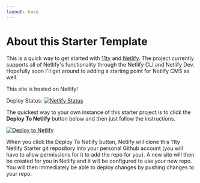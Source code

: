 ```yaml
---
layout: base
---
```


<div class="text-white o-4">

# About this Starter Template

This is a quick way to get started with [11ty](https://11ty.io) and [Netlify](https://www.netlify.com). The project currently supports all of Netlify's functionality through the Netlify CLI and Netlify Dev. Hopefully soon I'll get around to adding a starting point for Netlify CMS as well.

This site is hosted on Netlify!

Deploy Status: [![Netlify Status](https://api.netlify.com/api/v1/badges/056b4a67-70e6-4af4-9be5-dee151b8e906/deploy-status)](https://app.netlify.com/sites/11ty-netlify-starter/deploys)

The quickest way to your own instance of this starter project is to click the **Deploy To Netlify** button below and then just follow the instructions.

<div>

[![Deploy to Netlify](https://www.netlify.com/img/deploy/button.svg)](https://app.netlify.com/start/deploy?repository=https://github.com/babycourageous/11ty-netlify-starter)

</div>

When you click the Deploy To Netlify button, Netlify will clone this 11ty Netlify Starter git repository into your personal Github account (you will have to allow permissions for it to add the repo for you). A new site will then be created for you in Netlify and it will be configured to use your new repo. You will then immediately be able to deploy changes by pushing changes to your repo.

</div>
